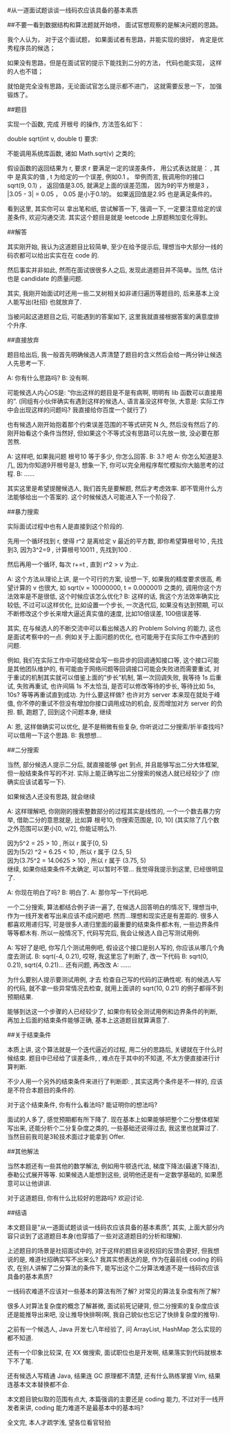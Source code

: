 #从一道面试题谈谈一线码农应该具备的基本素质

##不要一看到数据结构和算法题就开始喷，  面试官想观察的是解决问题的思路。 

我个人认为， 对于这个面试题， 如果面试者有思路，并能实现的很好， 肯定是优秀程序员的候选；  

如果没有思路，但是在面试官的提示下能找到二分的方法， 代码也能实现， 这样的人也不错；   

就怕是完全没有思路，无论面试官怎么提示都不进门， 这就需要反思一下， 加强锻炼了。 

##题目

实现一个函数, 完成 开根号 的操作, 方法签名如下：

double sqrt(int v, double t)
要求:

不能调用系统库函数, 诸如 Math.sqrt(v) 之类的;

 假设函数的返回结果为 r,  要求 r 要满足一定的误差条件， 用公式表达就是：    ,     其中 是真实的值 ,    t  为给定的一个误差, 例如0.1 。   举例而言, 我调用你的接口 sqrt(9, 0.1) ， 返回值是3.05,    就满足上面的误差范围， 因为9的平方根是3 ，  |3.05 - 3| = 0.05  ， 0.05 是小于0.1的。   如果返回值是2.95 也是满足条件的。

看到这里,  其实你可以 拿出笔和纸, 尝试解答一下, 强调一下, 一定要注意给定的误差条件, 欢迎沟通交流. 其实这个题目是就是 leetcode 上原题稍加变化得到。

##解答

其实刚开始, 我认为这道题目比较简单, 至少在给予提示后, 理想当中大部分一线的码农都可以给出实实在在 code 的.

然后事实并非如此, 然而在面试很很多人之后, 发现此道题目并不简单。当然, 估计也是 candidate 的质量问题.

其实, 我刚开始面试时还用一些二叉树相关如非递归遍历等题目的, 后来基本上没人能写出(社招) 也就放弃了.

当被问起这道题目之后, 可能遇到的答案如下, 这里我就直接根据答案的满意度排个升序.


##直接放弃

题目给出后, 我一般首先明确候选人弄清楚了题目的含义然后会给一两分钟让候选人先思考一下.

A: 你有什么思路吗?
B: 没有啊.

可能候选人内心OS是: “你出这样的题目是不是有病啊, 明明有 lib 函数可以直接用的”.
(同组有小伙伴确实有遇到这样的候选人, 语言虽没这样夸张, 大意是: 实际工作中会出现这样的问题吗? 我直接给你百度一个就行了)

也有候选人刚开始抱着那个约束误差范围的不等式研究 N 久, 然后没有然后了的. 刚开始看这个条件当然好, 但如果这个不等式没有思路可以先放一放, 没必要在那苦熬.

A: 这样吧, 如果我问题 根号10 等于多少, 你怎么回答.
B: 3.? 吧
A: 你怎么知道是3.几, 因为你知道9开根号是3, 想象一下, 你可以完全用程序帮忙模拟你大脑思考的过程.
B: ……

其实这里是希望提醒候选人, 我们首先是要解题, 然后才考虑效率. 即不管用什么方法能够给出一个答案的. 这个时候候选人可能进入下一个阶段了.


##暴力搜索

实际面试过程中也有人是直接到这个阶段的.

先用一个循环找到 r, 使得 r^2 是离给定 v 最近的平方数, 即你希望算根号10 , 先找到3, 因为3^2=9 , 计算根号10011 , 先找到100 .

然后再用一个循环, 每次 r+=t , 直到 r^2 > v  为止.

A: 这个方法从理论上讲, 是一个可行的方案, 设想一下, 如果我的精度要求很高, 希望计算的 v 也很大,
如 sqrt(v = 10000000, t = 0.000001) 之类的, 调用你这个方法效率是不是很低, 这个时候应该怎么优化?
B: 这样的话, 我这个方法效率确实比较低, 不过可以这样优化, 比如设置一个步长, 一次迭代后, 如果没有达到预期, 可以不断修改这个步长来增大逼近真实值的速度, 比如10倍误差, 100倍误差等.

其实, 在与候选人的不断交流中可以看出候选人的 Problem Solving 的能力, 这也是面试考察中的一点. 例如关于上面问题的优化, 也可能用于在实际工作中遇到的问题.

例如, 我们在实际工作中可能经常会写一些异步的回调通知接口等, 这个接口可能是其他团队维护的, 有可能由于网络问题等回调接口可能会失败进而需要重试, 对于重试的机制其实就可以借鉴上面的”步长”机制, 第一次回调失败, 我等待 1s 后重试, 失败再重试, 也许间隔 1s 不太恰当, 是否可以修改等待的步长, 等待比如 5s, 10s? 等等再重试直到成功. 为什么要这样做? 也许对方 server 本来现在就处于峰值, 你不停的重试不但没有增加你接口调用成功的机会, 反而增加对方 server 的负担.
额, 跑题了, 回到这个问题本身, 继续

A: 恩, 这样做确实可以优化, 是不是稍微有些复杂, 你听说过二分搜索/折半查找吗? 可以借用一下这个思路.
B: 我想想…

##二分搜索

当然, 部分候选人提示二分后, 就直接能够 get 到点, 并且能够写出二分大体框架, 但一般结束条件写的不对. 实际上能正确写出二分搜索的候选人就已经较少了 (你确实应该试着写一下).

如果候选人还没有思路, 就会继续

A: 这样理解吧, 你刚刚的搜索整数部分的过程其实是线性的, 一个一个数去暴力穷举, 借助二分的意思就是, 比如算 根号10, 你搜索范围是, [0, 10] (其实除了几个数之外范围可以更小[0, v/2], 你能证明么?).

因为5^2 = 25 > 10 , 所以 r 属于[0, 5)   
因为(5/2) ^2 = 6.25 < 10 , 所以 r 属于 (2.5, 5)   
因为(3.75^2 = 14.0625 > 10) , 所以 r 属于 (3.75, 5)   
继续, 如果你结束条件不太确定, 可以暂时不管…
我觉得我提示到这里, 已经很明显了.

A: 你现在明白了吗?
B: 明白了.
A: 那你写一下代码吧.

一个二分搜索, 算法都结合例子讲一遍了, 在候选人回答明白的情况下, 理想当中, 作为一线开发者写出来应该不成问题吧.
然而…理想和现实还是有差距的.
很多人都喜欢用递归写, 可是很多人递归里面的最重要的结束条件都木有, 一些边界条件等等都木有. 所以一般情况下, 代码写完后, 我会让候选人自己写测试用例.

A: 写好了是吧, 你写几个测试用例吧, 假设这个接口是别人写的, 你应该从哪几个角度去测试.
B: sqrt(-4, 0.21), 哎呀, 我这里忘了判断了, 改一下代码
B: sqrt(0, 0.21), sqrt(4, 0.21)… 还有问题, 再改改
A: ……

为什么要别人提示要测试用例, 才去 检查自己写的代码的正确性呢. 有的候选人写的代码, 就不拿一些异常情况去检查, 就用上面讲的 sqrt(10, 0.21) 的例子都得不到预期结果.

能够到达这一个步骤的人已经较少了, 如果你有较全测试用例和边界条件的判断, 再加上后面的结束条件能够正确, 基本上这道题目就算满意了.

##关于结束条件

本质上讲, 这个算法就是一个迭代逼近的过程, 用二分的思路后, 关键就在于什么时候结束. 题目中已经给了误差条件,  , 难点在于其中的不知道, 不太方便直接进行计算判断.


不少人用一个另外的结束条件来进行了判断即:  , 其实这两个条件是不一样的, 应该是不符合本题目的条件的.

对于这个结束条件, 你有什么看法吗? 能证明你的想法吗?

面试的人多了, 感觉预期都有所下降了. 现在基本上如果能够把整个二分整体框架写出来, 还能分析个二分复杂度之类的, 一些基础还说得过去, 我这里也就算过了. 当然目前我司是3轮技术面过才能拿到 Offer.

##其他解法

当然本题还有一些其他的数学解法, 例如用牛顿迭代法, 梯度下降法(最速下降法), 泰勒公式展开等等.
如果候选人能想到这些, 说明他还是有一定数学基础的, 如果愿意可以让他讲讲.

对于这道题目, 你有什么比较好的思路吗? 欢迎讨论.


##结语

本文题目是"从一道面试题谈谈一线码农应该具备的基本素质”, 其实, 上面大部分内容只谈到了这道题目本身(也穿插了一些对这道题目的分析和理解).


上述题目的场景是社招面试中的, 对于这样的题目来说校招的反馈会更好, 但我想说的是, 难道社招确实写不出来么?  我其实想表达的是, 作为在最前线 coding 的码农, 在别人讲解了二分算法的条件下, 能写出这个二分算法难道不是一线码农应该具备的基本素质?

一线码农难道不应该对一些基本的算法有所了解? 对常见的算法复杂度有所了解? 

很多人对算法复杂度的概念了解甚微, 面试前死记硬背, 但二分搜索的复杂度应该还是能推导出来吧, 没让推导快排啊(啊, 我自己貌似也忘记了快排复杂度的推导).

之前有一个候选人, Java 开发七八年经验了, 问 ArrayList, HashMap 怎么实现的都不知道.


还有一个印象比较深, 在 XX 做搜索, 面试职位也是开发啊, 结果落实到代码就根本下不了笔.


还有候选人写精通 Java, 结果连 GC 原理都不清楚, 还有什么熟练掌握 Vim, 结果连基本文本替换都不会.

本文题目貌似取的范围有点大, 本篇强调的主要还是 coding 能力, 不过对于一线开发者来讲, coding 能力难道不是最基本中的基本吗?

全文完, 本人才疏学浅, 望各位看官轻拍

